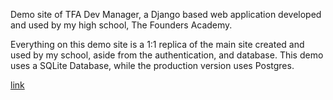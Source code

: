 Demo site of TFA Dev Manager, a Django based web application developed and used by my high school, The Founders Academy.

Everything on this demo site is a 1:1 replica of the main site created and used by my school, aside from the authentication, and database. This demo uses a SQLite Database, while the production version uses Postgres. 

[link](https://dev-manager-demo.up.railway.app)
